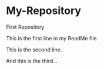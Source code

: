# My-Repository
First Repository

This is the first line in my ReadMe file.

This is the second line.

And this is the third...

